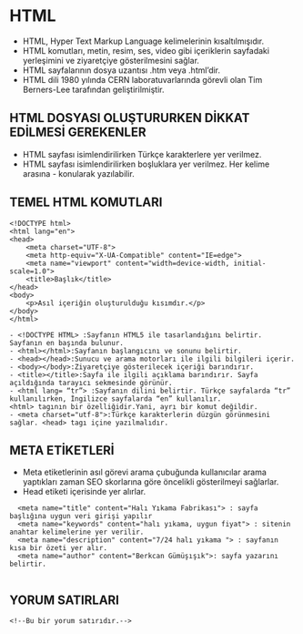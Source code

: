 # HTML
-  HTML, Hyper Text Markup Language kelimelerinin kısaltılmışıdır.
-  HTML komutları, metin, resim, ses, video gibi içeriklerin sayfadaki yerleşimini ve ziyaretçiye gösterilmesini sağlar.
-  HTML sayfalarının dosya uzantısı .htm veya .html’dir.
-  HTML dili 1980 yılında CERN laboratuvarlarında görevli olan Tim Berners-Lee tarafından geliştirilmiştir.

## HTML DOSYASI OLUŞTURURKEN DİKKAT EDİLMESİ GEREKENLER
- HTML sayfası isimlendirilirken Türkçe karakterlere yer verilmez.
- HTML sayfası isimlendirilirken boşluklara yer verilmez. Her kelime arasına - konularak yazılabilir.

## TEMEL HTML KOMUTLARI
```
<!DOCTYPE html>
<html lang="en">
<head>
    <meta charset="UTF-8">
    <meta http-equiv="X-UA-Compatible" content="IE=edge">
    <meta name="viewport" content="width=device-width, initial-scale=1.0">
    <title>Başlık</title>
</head>
<body>
    <p>Asıl içeriğin oluşturulduğu kısımdır.</p>
</body>
</html>
```

```
- <!DOCTYPE HTML> :Sayfanın HTML5 ile tasarlandığını belirtir. Sayfanın en başında bulunur.
- <html></html>:Sayfanın başlangıcını ve sonunu belirtir.
- <head></head>:Sunucu ve arama motorları ile ilgili bilgileri içerir.
- <body></body>:Ziyaretçiye gösterilecek içeriği barındırır.
- <title></title>:Sayfa ile ilgili açıklama barındırır. Sayfa açıldığında tarayıcı sekmesinde görünür.
- <html lang= “tr”> :Sayfanın dilini belirtir. Türkçe sayfalarda “tr” kullanılırken, İngilizce sayfalarda “en” kullanılır. 
<html> tagının bir özelliğidir.Yani, ayrı bir komut değildir.
- <meta charset="utf-8">:Türkçe karakterlerin düzgün görünmesini sağlar. <head> tagı içine yazılmalıdır.
```

## META ETİKETLERİ
- Meta etiketlerinin asıl görevi arama çubuğunda kullanıcılar arama yaptıkları zaman SEO skorlarına göre öncelikli gösterilmeyi sağlarlar. 
- Head etiketi içerisinde yer alırlar.
```
  <meta name="title" content="Halı Yıkama Fabrikası"> : sayfa başlığına uygun veri girişi yapılır
  <meta name="keywords" content="halı yıkama, uygun fiyat"> : sitenin anahtar kelimelerine yer verilir.
  <meta name="description" content="7/24 halı yıkama "> : sayfanın kısa bir özeti yer alır.
  <meta name="author" content="Berkcan Gümüşışık">: sayfa yazarını belirtir.
    
```

## YORUM SATIRLARI
```
<!--Bu bir yorum satırıdır.-->
```
